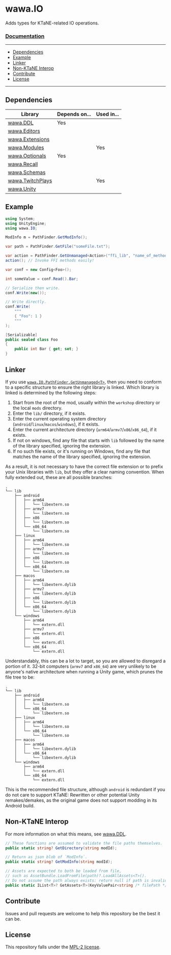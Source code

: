 # wawa.IO

Adds types for KTaNE-related IO operations.

### [Documentation](https://github.com/Emik03/wawa/blob/main/apidocs/wawa.IO/wawa.IO.md)

---

- [Dependencies](#dependencies)
- [Example](#example)
- [Linker](#linker)
- [Non-KTaNE Interop](#non-ktane-interop)
- [Contribute](#contribute)
- [License](#license)

---

## Dependencies

| Library                                                                       | Depends on... | Used in... |
|-------------------------------------------------------------------------------|---------------|------------|
| [wawa.DDL](https://github.com/Emik03/wawa/tree/main/wawa.DDL)                 | Yes           |            |
| [wawa.Editors](https://github.com/Emik03/wawa/tree/main/wawa.Editors)         |               |            |
| [wawa.Extensions](https://github.com/Emik03/wawa/tree/main/wawa.Extensions)   |               |            |
| [wawa.Modules](https://github.com/Emik03/wawa/tree/main/wawa.Modules)         |               | Yes        |
| [wawa.Optionals](https://github.com/Emik03/wawa/tree/main/wawa.Optionals)     | Yes           | ️          |
| [wawa.Recall](https://github.com/Emik03/wawa/tree/main/wawa.Recall)           |               |            |
| [wawa.Schemas](https://github.com/Emik03/wawa/tree/main/wawa.Schemas)         |               |            |
| [wawa.TwitchPlays](https://github.com/Emik03/wawa/tree/main/wawa.TwitchPlays) |               | Yes        |
| [wawa.Unity](https://github.com/Emik03/wawa/tree/main/wawa.Unity)             |               |            |

## Example

```csharp
using System;
using UnityEngine;
using wawa.IO;

ModInfo m = PathFinder.GetModInfo();

var path = PathFinder.GetFile("someFile.txt");

var action = PathFinder.GetUnmanaged<Action>("ffi_lib", "name_of_method");
action(); // Invoke FFI methods easily!

var conf = new Config<Foo>();

int someValue = conf.Read().Bar;

// Serialize then write.
conf.Write(new());

// Write directly.
conf.Write(
    """
    { "Foo": 1 }
    """
);

[Serializable]
public sealed class Foo
{
    public int Bar { get; set; }
}
```

## Linker

If you use [`wawa.IO.PathFinder.GetUnmanaged<T>`](https://github.com/Emik03/wawa/blob/main/apidocs/wawa.IO/wawa.IO/PathFinder/GetUnmanaged.md), then you need to conform to a specific structure to ensure the right library is linked. Which library is linked is determined by the following steps:

1. Start from the root of the mod, usually within the `workshop` directory or the local `mods` directory.
2. Enter the `lib/` directory, if it exists.
3. Enter the current operating system directory (`android`/`linux`/`macos`/`windows`), if it exists.
4. Enter the current architecture directory (`arm64`/`armv7`/`x86`/`x86_64`), if it exists.
5. If not on windows, find any file that starts with `lib` followed by the name of the library specified, ignoring the extension.
6. If no such file exists, or it's running on Windows, find any file that matches the name of the library specified, ignoring the extension.

As a result, it is not necessary to have the correct file extension or to prefix your Unix libraries with `lib`, but they offer a clear naming convention. When fully extended out, these are all possible branches:

```
.
└── lib
    ├── android
    │   ├── arm64
    │   │   └── libextern.so
    │   ├── armv7
    │   │   └── libextern.so
    │   ├── x86
    │   │   └── libextern.so
    │   └── x86_64
    │       └── libextern.so
    ├── linux
    │   ├── arm64
    │   │   └── libextern.so
    │   ├── armv7
    │   │   └── libextern.so
    │   ├── x86
    │   │   └── libextern.so
    │   └── x86_64
    │       └── libextern.so
    ├── macos
    │   ├── arm64
    │   │   └── libextern.dylib
    │   ├── armv7
    │   │   └── libextern.dylib
    │   ├── x86
    │   │   └── libextern.dylib
    │   └── x86_64
    │       └── libextern.dylib
    └── windows
        ├── arm64
        │   └── extern.dll
        ├── armv7
        │   └── extern.dll
        ├── x86
        │   └── extern.dll
        └── x86_64
            └── extern.dll
```

Understandably, this can be a lot to target, so you are allowed to disregard a portion of it. 32-bit computers (`armv7` and `x86_64`) are very unlikely to be anyone's native architecture when running a Unity game, which prunes the file tree to be:

```
.
└── lib
    ├── android
    │   ├── arm64
    │   │   └── libextern.so
    │   └── x86_64
    │       └── libextern.so
    ├── linux
    │   ├── arm64
    │   │   └── libextern.so
    │   └── x86_64
    │       └── libextern.so
    ├── macos
    │   ├── arm64
    │   │   └── libextern.dylib
    │   └── x86_64
    │       └── libextern.dylib
    └── windows
        ├── arm64
        │   └── extern.dll
        └── x86_64
            └── extern.dll
```

This is the recommended file structure, although `android` is redundant if you do not care to support KTaNE: Rewritten or other potential Unity remakes/demakes, as the original game does not support modding in its Android build.

## Non-KTaNE Interop

For more information on what this means, see [wawa.DDL](https://github.com/Emik03/wawa/tree/main/wawa.DDL#non-ktane-interop).

```csharp
// These functions are assumed to validate the file paths themselves.
public static string? GetDirectory(string modId);

// Return as json blob of `ModInfo`.
public static string? GetModInfo(string modId);

// Assets are expected to both be loaded from file,
// such as AssetBundle.LoadFromFile(path)?.LoadAllAssets<T>().
// Do not assume the path always exists: return null if path is invalid.
public static IList<T>? GetAssets<T>(KeyValuePair<string /* filePath */, string /* modId */> args);
```

## Contribute

Issues and pull requests are welcome to help this repository be the best it can be.

## License

This repository falls under the [MPL-2 license](https://www.mozilla.org/en-US/MPL/2.0/).
